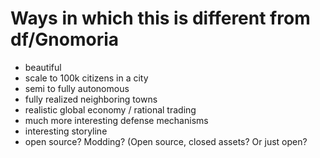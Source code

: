 # Ways in which this is different from df/Gnomoria

* beautiful
* scale to 100k citizens in a city
* semi to fully autonomous
* fully realized neighboring towns
* realistic global economy / rational trading
* much more interesting defense mechanisms
* interesting storyline
* open source? Modding? (Open source, closed assets? Or just open?
